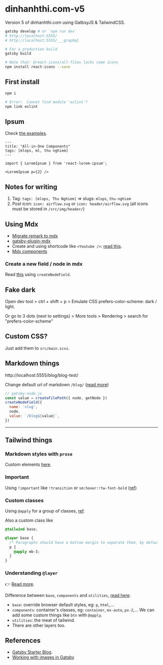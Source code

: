 # dinhanhthi.com-v5

Version 5 of dinhanhthi.com using GatbsyJS &amp; TailwindCSS.

```bash
gatsby develop # or `npm run dev`
# http://localhost:5555/
# http://localhost:5555/___graphql

# For a production build
gatsby build
```

```bash
# Note that: @react-icons/all-files lacks some icons
npm install react-icons --save
```

## First install

```bash
npm i

# Error:  Cannot find module 'eslint'?
npm link eslint
```

## Ipsum

Check [the examples](https://github.com/fatihtelis/react-lorem-ipsum).

```
---
title: "All-in-One Components"
tags: [mlops, ml, thu nghiem]
---

import { LoremIpsum } from 'react-lorem-ipsum';

<LoremIpsum p={2} />
```

## Notes for writing

1. Tag: `tags: [mlops, Thu Nghiem]` => slugs: `mlops`, `thu-nghiem`
2. Post icon: `icon: airflow.svg` or `icon: header/airflow.svg` (all icons must be stored in `/src/img/header/`)

## Using Mdx

- [Migrate remark to mdx](https://www.gatsbyjs.com/docs/how-to/routing/migrate-remark-to-mdx/)
- [gatsby-plugin-mdx](https://www.gatsbyjs.com/plugins/gatsby-plugin-mdx/)
- Create and using shortcode like `<Youtube />`: [read this](https://www.gatsbyjs.com/docs/how-to/routing/migrate-remark-to-mdx/).
- [Mdx components](https://mdxjs.com/table-of-components/)

### Create a new field / node in mdx

Read [this](https://www.gatsbyjs.com/docs/reference/config-files/actions/#createNodeField) using `createNodeField`.

## Fake dark

Open dev tool > ctrl + shift + p > Emulate CSS prefers-color-scheme: dark / light.

Or go to 3 dots (next to settings) > More tools > Rendering > search for "prefers-color-scheme"

## Custom CSS?

Just add them to `src/main.scss`.

## Markdown things

http://localhost:5555/blog/blog-test/

Change default url of markdown `/blog/` ([read more](https://www.gatsbyjs.com/plugins/gatsby-source-filesystem/?=files#createfilepath))

```js
// gatsby-node.js
const value = createFilePath({ node, getNode })
createNodeField({
  name: 'slug',
  node,
  value: `/blog${value}`,
})
```

---


## Tailwind things

### Markdown styles with `prose`

Custom elements [here](https://tailwindcss.com/docs/typography-plugin#adapting-to-dark-mode).

### Important
Using `!important` like `!transition` or `sm:hover:!tw-font-bold` ([ref](https://v2.tailwindcss.com/docs/just-in-time-mode#built-in-important-modifier))

### Custom classes

Using `@apply` for a group of classes, [ref](https://tailwindcss.com/docs/reusing-styles#extracting-classes-with-apply).

Also a custom class like

```css
@tailwind base;

@layer base {
  /* Paragraphs should have a bottom margin to separate them, by default. */
  p {
    @apply mb-3;
  }
}
```

### Understanding `@layer`

👉 [Read more](https://tailwindcss.com/docs/functions-and-directives#layer).

Difference between `base`, `components` and `utilities`, [read here](https://darkghosthunter.medium.com/tailwind-the-base-the-components-and-the-utilities-a81137c52534).

- `base`: override browser default styles, eg: `p`, `html`,...
- `components`: container's classes, eg: `container`, `mx-auto`, `px-2`,... We can add some custom things like `btn` with `@apply`.
- `utilities`: the meat of tailwind.
- There are other layers too.

## References

- [Gatsby Starter Blog](https://github.com/gatsbyjs/gatsby-starter-blog).
- [Working with images in Gatsby](https://dnlytras.com/blog/gatsby-images/)
